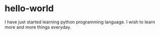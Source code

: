 # hello-world
I have just started learning python programming language. I wish to learn more and more things everyday.
